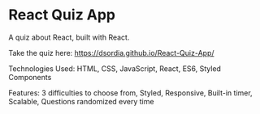 # React Quiz App

A quiz about React, built with React.

Take the quiz here: https://dsordia.github.io/React-Quiz-App/

Technologies Used:
HTML, CSS, JavaScript, React, ES6, Styled Components

Features:
3 difficulties to choose from, Styled, Responsive, Built-in timer, Scalable, Questions randomized every time
